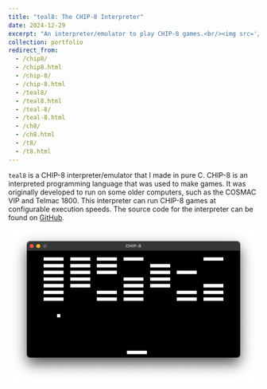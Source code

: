 ```yaml
---
title: "teal8: The CHIP-8 Interpreter"
date: 2024-12-29
excerpt: "An interpreter/emulator to play CHIP-8 games.<br/><img src='/images/chip8.png'>"
collection: portfolio
redirect_from:
  - /chip8/
  - /chip8.html
  - /chip-8/
  - /chip-8.html
  - /teal8/
  - /teal8.html
  - /teal-8/
  - /teal-8.html
  - /ch8/
  - /ch8.html
  - /t8/
  - /t8.html
---
```


`teal8` is a CHIP-8 interpreter/emulator that I made in pure C. CHIP-8 is an interpreted programming language that was used to make games. It was originally developed to run on some older computers, such as the COSMAC VIP and Telmac 1800. This interpreter can run CHIP-8 games at configurable execution speeds. The source code for the interpreter can be found on [GitHub](https://github.com/jacob-thompson/teal8).

![CHIP-8 Interpreter](/images/chip8.png)
